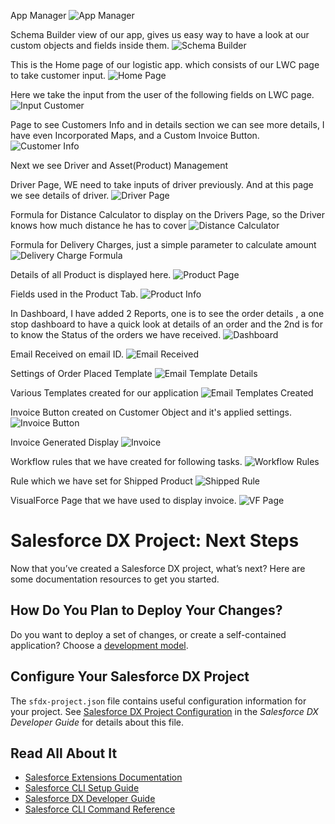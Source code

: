 App Manager
![App Manager](https://user-images.githubusercontent.com/75612168/103171840-47541b80-4875-11eb-9718-37bee54b3850.PNG)

Schema Builder view of our app, gives us easy way to have a look at our custom objects and fields inside them.
![Schema Builder](https://user-images.githubusercontent.com/75612168/103171957-03ade180-4876-11eb-80b5-b3d15cd18d5d.PNG)

This is the Home page of our logistic app. which consists of our LWC page to take customer input.
![Home Page](https://user-images.githubusercontent.com/75612168/103171950-014b8780-4876-11eb-976c-594fadbe9cca.PNG)

Here we take the input from the user of the following fields on LWC page.
![Input Customer](https://user-images.githubusercontent.com/75612168/103171951-01e41e00-4876-11eb-885d-3b5803838bc2.PNG)

Page to see Customers Info and in details section we can see more details, I have even Incorporated Maps, and a Custom Invoice Button.
![Customer Info](https://user-images.githubusercontent.com/75612168/103171941-fdb80080-4875-11eb-9ad5-efc00f8cfec2.PNG)

Next we see Driver and Asset(Product) Management

Driver Page, WE need to take inputs of driver previously.
And at this page we see details of driver.
![Driver Page](https://user-images.githubusercontent.com/75612168/103171946-001a5a80-4876-11eb-8f28-f296e896f8ac.PNG)

Formula for Distance Calculator to display on the Drivers Page, so the Driver knows how much distance he has to cover
![Distance Calculator](https://user-images.githubusercontent.com/75612168/103171944-001a5a80-4876-11eb-82af-9e5d0c1d1a83.PNG)

Formula for Delivery Charges, just a simple parameter to calculate amount
![Delivery Charge Formula](https://user-images.githubusercontent.com/75612168/103171943-ff81c400-4875-11eb-9c90-061a38c42835.PNG)

Details of all Product is displayed here.
![Product Page](https://user-images.githubusercontent.com/75612168/103171956-03154b00-4876-11eb-939b-f04376a8f540.PNG)

Fields used in the Product Tab.
![Product Info](https://user-images.githubusercontent.com/75612168/103171954-03154b00-4876-11eb-8e84-3efa6e8e43c3.PNG)

In Dashboard, I have added 2 Reports, one is to see the order details , a one stop dashboard to have a quick look at details of an order and the 2nd is for to know the Status of the orders we have received.
![Dashboard](https://user-images.githubusercontent.com/75612168/103171942-ff81c400-4875-11eb-86c5-e61780532921.PNG)

Email Received on email  ID.
![Email Received](https://user-images.githubusercontent.com/75612168/103171947-00b2f100-4876-11eb-86aa-84b22b482d50.PNG)

Settings of Order Placed Template
![Email Template Details](https://user-images.githubusercontent.com/75612168/103171948-00b2f100-4876-11eb-83d8-e5f679fe8ca4.PNG)

Various Templates created for our application
![Email Templates Created](https://user-images.githubusercontent.com/75612168/103171949-014b8780-4876-11eb-89a0-f4652bff4c33.PNG)

Invoice Button created on Customer Object and it's applied settings.
![Invoice Button](https://user-images.githubusercontent.com/75612168/103171952-027cb480-4876-11eb-996e-b10bdd1a080d.PNG)

Invoice Generated Display
![Invoice](https://user-images.githubusercontent.com/75612168/103171953-027cb480-4876-11eb-9c7a-7a419061f565.PNG)

Workflow rules that we have created for following tasks.
![Workflow Rules](https://user-images.githubusercontent.com/75612168/103171960-04df0e80-4876-11eb-8df1-9c09aeb9ce22.PNG)

Rule which we have set for Shipped Product
![Shipped Rule](https://user-images.githubusercontent.com/75612168/103171958-03ade180-4876-11eb-808a-635d27247e59.PNG)

VisualForce Page that we have used to display invoice.
![VF Page](https://user-images.githubusercontent.com/75612168/103171959-04467800-4876-11eb-9b8a-b703cb6cea0d.PNG)
# Salesforce DX Project: Next Steps

Now that you’ve created a Salesforce DX project, what’s next? Here are some documentation resources to get you started.

## How Do You Plan to Deploy Your Changes?

Do you want to deploy a set of changes, or create a self-contained application? Choose a [development model](https://developer.salesforce.com/tools/vscode/en/user-guide/development-models).

## Configure Your Salesforce DX Project

The `sfdx-project.json` file contains useful configuration information for your project. See [Salesforce DX Project Configuration](https://developer.salesforce.com/docs/atlas.en-us.sfdx_dev.meta/sfdx_dev/sfdx_dev_ws_config.htm) in the _Salesforce DX Developer Guide_ for details about this file.

## Read All About It

- [Salesforce Extensions Documentation](https://developer.salesforce.com/tools/vscode/)
- [Salesforce CLI Setup Guide](https://developer.salesforce.com/docs/atlas.en-us.sfdx_setup.meta/sfdx_setup/sfdx_setup_intro.htm)
- [Salesforce DX Developer Guide](https://developer.salesforce.com/docs/atlas.en-us.sfdx_dev.meta/sfdx_dev/sfdx_dev_intro.htm)
- [Salesforce CLI Command Reference](https://developer.salesforce.com/docs/atlas.en-us.sfdx_cli_reference.meta/sfdx_cli_reference/cli_reference.htm)
